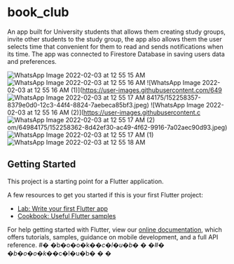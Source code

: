 # book_club

An app built for University students that allows them creating study groups, invite other students to the study group, the app also allows them the user selects time that convenient for them to read and sends notifications when its time. The app was connected to Firestore Database in saving users data and preferences.

![WhatsApp Image 2022-02-03 at 12 55 15 AM](https://user-images.githubusercontent.com/64984175/152258332-484c6cde-9ffa-446d-bd2c-c4a4965e4e00.jpeg)
![WhatsApp Image 2022-02-03 at 12 55 16 AM](https://user-images.githubusercontent.com/64984175/152258342-2835570d-f973-4595-be18-ce121d63f675.jpeg)
![WhatsApp Image 2022-02-03 at 12 55 16 AM (1)](https://user-images.githubusercontent.com/649
![WhatsApp Image 2022-02-03 at 12 55 17 AM](https://user-images.githubusercontent.com/64984175/152258367-b957a819-7419-4deb-b708-6d1bfcdc90ff.jpeg)
84175/152258357-8379e0d0-12c3-44f4-8824-7aebeca85bf3.jpeg)
![WhatsApp Image 2022-02-03 at 12 55 16 AM (2)](https://user-images.githubusercontent.c
![WhatsApp Image 2022-02-03 at 12 55 17 AM (2)](https://user-images.githubusercontent.com/64984175/152258380-4ac667d5-fd17-4dc7-8acb-aa4b9c1a40d8.jpeg)
om/64984175/152258362-8d42ef30-ac49-4f62-9916-7a02aec90d93.jpeg)
![WhatsApp Image 2022-02-03 at 12 55 17 AM (1)](https://user-images.githubusercontent.com/64984175/152258373-8335c08c-9b1b-4257-ad50-c0f00321c08d.jpeg)
![WhatsApp Image 2022-02-03 at 12 55 18 AM](https://user-images.githubusercontent.com/64984175/152258387-75d09364-379a-4867-b60e-b65b8d8fbc4c.jpeg)



## Getting Started

This project is a starting point for a Flutter application.

A few resources to get you started if this is your first Flutter project:

- [Lab: Write your first Flutter app](https://flutter.dev/docs/get-started/codelab)
- [Cookbook: Useful Flutter samples](https://flutter.dev/docs/cookbook)

For help getting started with Flutter, view our
[online documentation](https://flutter.dev/docs), which offers tutorials,
samples, guidance on mobile development, and a full API reference.
#� �b�o�o�k�_�c�l�u�b�
�
�#� �b�o�o�k�_�c�l�u�b�
�
�

